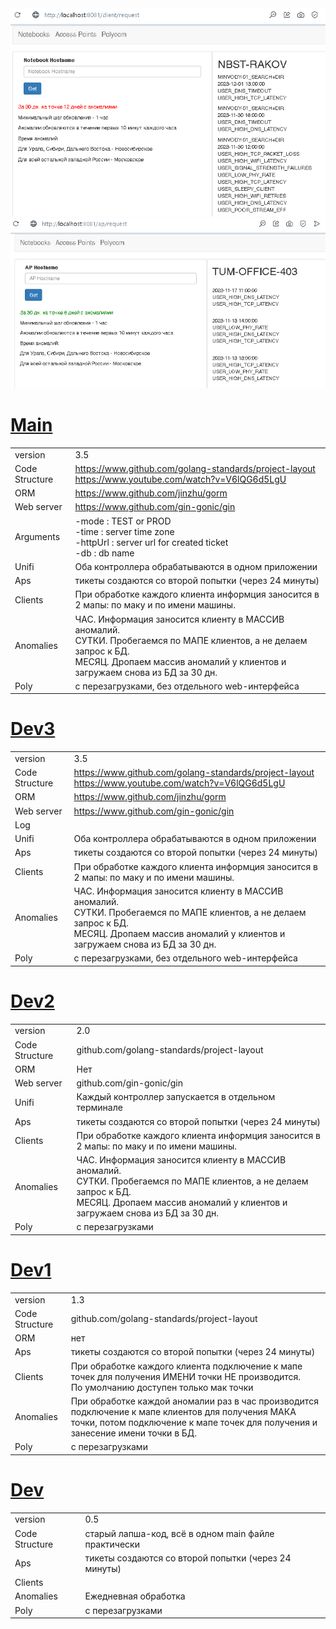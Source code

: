 <div align="left">
  <img src="https://github.com/Deniskaponchik/GoSoft/blob/main/Unifi/web/png/client.png" width="600"/>
</div>
<div align="left">
  <img src="https://github.com/Deniskaponchik/GoSoft/blob/main/Unifi/web/png/ap.png" width=600"/>
</div>

# [Main]([https://github.com/Deniskaponchik/](https://github.com/Deniskaponchik/GoSoft/tree/main/Unifi))
|                |                                                                                                                                                                                                            |
|----------------|------------------------------------------------------------------------------------------------------------------------------------------------------------------------------------------------------------|
| version        | 3.5                                                                                                                                                                                                        |
| Code Structure | https://www.github.com/golang-standards/project-layout <br /> https://www.youtube.com/watch?v=V6lQG6d5LgU                                                                                                  |
| ORM            | https://www.github.com/jinzhu/gorm                                                                                                                                                                         |
| Web server     | https://www.github.com/gin-gonic/gin                                                                                                                                                                       |
| Arguments      | -mode : TEST or PROD <br/> -time : server time zone <br/> -httpUrl : server url for created ticket <br/> -db : db name                                                                                     |
| Unifi          | Оба контроллера обрабатываются в одном приложении                                                                                                                                                          |
| Aps            | тикеты создаются со второй попытки (через 24 минуты)                                                                                                                                                       |
| Clients        | При обработке каждого клиента информция заносится в 2 мапы: по маку и по имени машины.                                                                                                                     |
| Anomalies      | ЧАС. Информация заносится клиенту в МАССИВ аномалий. <br/> СУТКИ. Пробегаемся по МАПЕ клиентов, а не делаем запрос к БД. <br/> МЕСЯЦ. Дропаем массив аномалий у клиентов и загружаем снова из БД за 30 дн. |
| Poly           | с перезагрузками, без отдельного web-интерфейса                                                                                                                                                            |


# [Dev3]([https://github.com/Deniskaponchik/](https://github.com/Deniskaponchik/GoSoft/tree/dev3/Unifi))
|               |                                                                                                                                                                                                            |
|---------------|------------------------------------------------------------------------------------------------------------------------------------------------------------------------------------------------------------|
| version       | 3.5                                                                                                                                                                                                        |
| Code Structure | https://www.github.com/golang-standards/project-layout <br /> https://www.youtube.com/watch?v=V6lQG6d5LgU                                                                                                  |
| ORM           | https://www.github.com/jinzhu/gorm                                                                                                                                                                         |
| Web server    | https://www.github.com/gin-gonic/gin                                                                                                                                                                       |
| Log           |                                                                                                                                                                                                            |
| Unifi         | Оба контроллера обрабатываются в одном приложении                                                                                                                                                          |
| Aps           | тикеты создаются со второй попытки (через 24 минуты)                                                                                                                                                       |
| Clients       | При обработке каждого клиента информция заносится в 2 мапы: по маку и по имени машины.                                                                                                                     |
| Anomalies     | ЧАС. Информация заносится клиенту в МАССИВ аномалий. <br/> СУТКИ. Пробегаемся по МАПЕ клиентов, а не делаем запрос к БД. <br/> МЕСЯЦ. Дропаем массив аномалий у клиентов и загружаем снова из БД за 30 дн. |
| Poly          | с перезагрузками, без отдельного web-интерфейса                                                                                                                                                            |


# [Dev2]([https://github.com/Deniskaponchik/](https://github.com/Deniskaponchik/GoSoft/tree/dev2/Unifi))
|               |                                                                                                                                                                                                |
|---------------|------------------------------------------------------------------------------------------------------------------------------------------------------------------------------------------------|
| version       | 2.0                                                                                                                                                                                            |
| Code Structure | github.com/golang-standards/project-layout                                                                                                                                                     |
| ORM           | Нет                                                                                                                                                                                            |
| Web server    | github.com/gin-gonic/gin                                                                                                                                                                       |
| Unifi         | Каждый контроллер запускается в отдельном терминале                                                                                                                                            |
| Aps           | тикеты создаются со второй попытки (через 24 минуты)                                                                                                                                           |
| Clients       | При обработке каждого клиента информция заносится в 2 мапы: по маку и по имени машины.                                                                                                         |
| Anomalies     | ЧАС. Информация заносится клиенту в МАССИВ аномалий. <br/>СУТКИ. Пробегаемся по МАПЕ клиентов, а не делаем запрос к БД. <br/>МЕСЯЦ. Дропаем массив аномалий у клиентов и загружаем снова из БД за 30 дн. |
| Poly          | с перезагрузками                                                                                                                                                                               |

# [Dev1]([https://github.com/Deniskaponchik/](https://github.com/Deniskaponchik/GoSoft/tree/dev1/Unifi))
| | |
| - | - |
| version | 1.3 |
| Code Structure | github.com/golang-standards/project-layout |
| ORM | нет |
| Aps | тикеты создаются со второй попытки (через 24 минуты) |
| Clients | При обработке каждого клиента подключение к мапе точек для получения ИМЕНИ точки НЕ производится. <br/>По умолчанию доступен только мак точки |
| Anomalies | При обработке каждой аномалии раз в час производится подключение к мапе клиентов для получения МАКА точки, потом подключение к мапе точек для получения и занесение имени точки в БД. |
| Poly | с перезагрузками |

# [Dev]([https://github.com/Deniskaponchik/](https://github.com/Deniskaponchik/GoSoft/tree/dev/Unifi))
| | |
| - | - |
| version | 0.5 |
| Code Structure | старый лапша-код, всё в одном main файле практически |
| Aps | тикеты создаются со второй попытки (через 24 минуты) |
| Clients |  |
| Anomalies | Ежедневная обработка |
| Poly | с перезагрузками |


